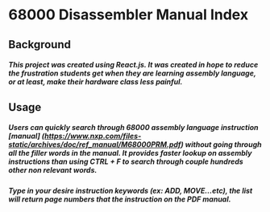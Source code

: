 #   68000 Disassembler Manual Index
##  Background
##### This project was created using React.js. It was created in hope to reduce the frustration  students get when they are learning assembly language, or at least, make their hardware class less painful. 

##  Usage
##### Users can quickly search through 68000 assembly language instruction [manual] (https://www.nxp.com/files-static/archives/doc/ref_manual/M68000PRM.pdf) without going through all the filler words in the manual. It provides faster lookup on assembly instructions than using CTRL + F to search through couple hundreds other non relevant words.
##### Type in your desire instruction keywords (ex: ADD, MOVE...etc), the list will return page numbers that the instruction on the PDF manual.
